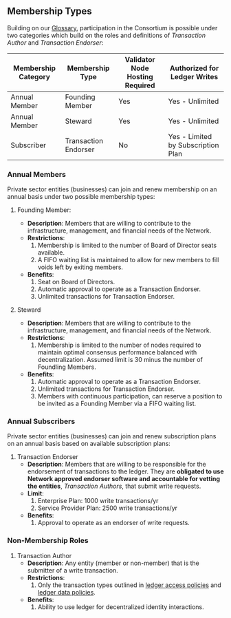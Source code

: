 ## Membership Types

Building on our [Glossary](./gf_info/glossary.md),
participation in the Consortium is possible under two categories which build on the roles and definitions of *Transaction Author* and *Transaction Endorser*:

| Membership Category | Membership Type | Validator Node Hosting Required | Authorized for Ledger Writes |
| --- | --- | --- | --- |
| Annual Member | Founding Member | Yes | Yes - Unlimited |
| Annual Member | Steward | Yes | Yes - Unlimited |
| Subscriber | Transaction Endorser | No | Yes - Limited by Subscription Plan |

### Annual Members

Private sector entities (businesses) can join and renew membership on an annual basis under two possible membership types:

1. Founding Member:
    * **Description**: Members that are willing to contribute to the infrastructure, management, and financial needs of the Network.
    * **Restrictions**:
        1. Membership is limited to the number of Board of Director seats available.
        2. A FIFO waiting list is maintained to allow for new members to fill voids left by exiting members.
    * **Benefits**:
        1. Seat on Board of Directors.
        2. Automatic approval to operate as a Transaction  Endorser.
        3. Unlimited transactions for Transaction Endorser.

2. Steward
    * **Description**: Members that are willing to contribute to the infrastructure, management, and financial needs of the Network.
    * **Restrictions**:
        1. Membership is limited to the number of nodes required to maintain optimal consensus performance balanced with decentralization. Assumed limit is 30 minus the number of Foundling Members.
    * **Benefits**:
        1. Automatic approval to operate as a Transaction  Endorser.
        1. Unlimited transactions for Transaction Endorser.
        1. Members with continuous participation, can reserve a position to be invited as a Founding Member via a FIFO waiting list.

### Annual Subscribers

Private sector entities (businesses) can join and renew subscription plans on an annual basis based on available subscription plans:

1. Transaction Endorser
    * **Description**: Members that are willing to be responsible for the endorsement of transactions to the ledger. They are **obligated to use Network approved endorser software and accountable for vetting the entities**, *Transaction Authors*, that submit write requests.
    * **Limit**:
        1. Enterprise Plan: 1000 write transactions/yr
        1. Service Provider Plan: 2500 write transactions/yr
    * **Benefits**:
        1. Approval to operate as an endorser of write requests.  

### Non-Membership Roles

1. Transaction Author
    * **Description**: Any entity (member or non-member) that is the submitter of a write transaction.
    * **Restrictions**:
        1. Only the transaction types outlined in [ledger access policies](./gf_controlled/ledger_access_policies/.md) and [ledger data policies](./gf_controlled/ledger_data_policies/.md).
    * **Benefits**:
        1. Ability to use ledger for decentralized identity interactions.  
